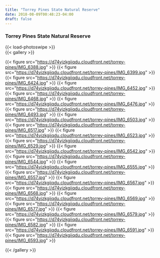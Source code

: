 ```yaml
---
title: "Torrey Pines State Natural Reserve"
date: 2018-08-09T00:48:23-04:00
draft: false
---
```


### Torrey Pines State Natural Reserve

{{< load-photoswipe >}}  
{{< gallery >}}

{{< figure src="https://d74yjzkgiiqdu.cloudfront.net/torrey-pines/IMG_6388.jpg" >}}
{{< figure src="https://d74yjzkgiiqdu.cloudfront.net/torrey-pines/IMG_6399.jpg" >}}
{{< figure src="https://d74yjzkgiiqdu.cloudfront.net/torrey-pines/IMG_6424.jpg" >}}
{{< figure src="https://d74yjzkgiiqdu.cloudfront.net/torrey-pines/IMG_6452.jpg" >}}
{{< figure src="https://d74yjzkgiiqdu.cloudfront.net/torrey-pines/IMG_6468.jpg" >}}
{{< figure src="https://d74yjzkgiiqdu.cloudfront.net/torrey-pines/IMG_6476.jpg" >}}
{{< figure src="https://d74yjzkgiiqdu.cloudfront.net/torrey-pines/IMG_6493.jpg" >}}
{{< figure src="https://d74yjzkgiiqdu.cloudfront.net/torrey-pines/IMG_6503.jpg" >}}
{{< figure src="https://d74yjzkgiiqdu.cloudfront.net/torrey-pines/IMG_6517.jpg" >}}
{{< figure src="https://d74yjzkgiiqdu.cloudfront.net/torrey-pines/IMG_6523.jpg" >}}
{{< figure src="https://d74yjzkgiiqdu.cloudfront.net/torrey-pines/IMG_6529.jpg" >}}
{{< figure src="https://d74yjzkgiiqdu.cloudfront.net/torrey-pines/IMG_6542.jpg" >}}
{{< figure src="https://d74yjzkgiiqdu.cloudfront.net/torrey-pines/IMG_6544.jpg" >}}
{{< figure src="https://d74yjzkgiiqdu.cloudfront.net/torrey-pines/IMG_6555.jpg" >}}
{{< figure src="https://d74yjzkgiiqdu.cloudfront.net/torrey-pines/IMG_6557.jpg" >}}
{{< figure src="https://d74yjzkgiiqdu.cloudfront.net/torrey-pines/IMG_6567.jpg" >}}
{{< figure src="https://d74yjzkgiiqdu.cloudfront.net/torrey-pines/IMG_6568.jpg" >}}
{{< figure src="https://d74yjzkgiiqdu.cloudfront.net/torrey-pines/IMG_6569.jpg" >}}
{{< figure src="https://d74yjzkgiiqdu.cloudfront.net/torrey-pines/IMG_6577.jpg" >}}
{{< figure src="https://d74yjzkgiiqdu.cloudfront.net/torrey-pines/IMG_6579.jpg" >}}
{{< figure src="https://d74yjzkgiiqdu.cloudfront.net/torrey-pines/IMG_6582.jpg" >}}
{{< figure src="https://d74yjzkgiiqdu.cloudfront.net/torrey-pines/IMG_6591.jpg" >}}
{{< figure src="https://d74yjzkgiiqdu.cloudfront.net/torrey-pines/IMG_6593.jpg" >}}

{{< /gallery >}}


